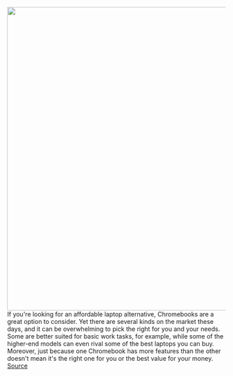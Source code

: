 <img src='https://cdn.vox-cdn.com/thumbor/9ZhmCDRef5zA3th-GF6IKwHrw_8=/0x0:2040x1360/1200x800/filters:focal(857x517:1183x843)/cdn.vox-cdn.com/uploads/chorus_image/image/70664265/mchin_20190730_4573_0002.16.jpg' width='700px' /><br/>
If you're looking for an affordable laptop alternative, Chromebooks are a great option to consider. Yet there are several kinds on the market these days, and it can be overwhelming to pick the right for you and your needs. Some are better suited for basic work tasks, for example, while some of the higher-end models can even rival some of the best laptops you can buy. Moreover, just because one Chromebook has more features than the other doesn't mean it's the right one for you or the best value for your money.
<a href='https://www.theverge.com/good-deals/22912456/best-chromebook-deals'> Source <a/>